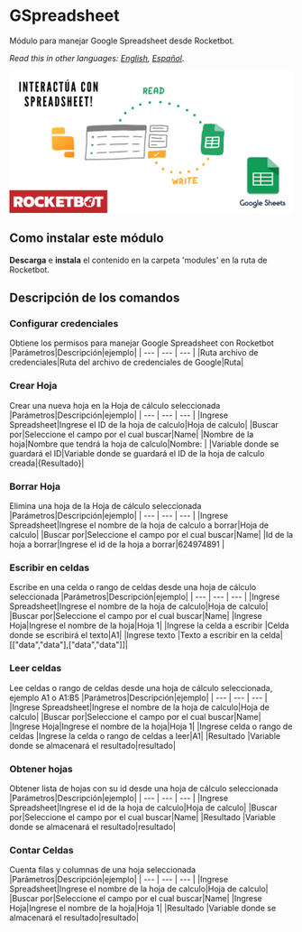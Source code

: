# GSpreadsheet
  
Módulo para manejar Google Spreadsheet desde Rocketbot.  

*Read this in other languages: [English](Manual_Spreadsheets.md), [Español](Manual_Spreadsheets.es.md).*
  
![banner](imgs/Banner_spreadsheet.png)
## Como instalar este módulo
  
__Descarga__ e __instala__ el contenido en la carpeta 'modules' en la ruta de Rocketbot.  



## Descripción de los comandos

### Configurar credenciales
  
Obtiene los permisos para manejar Google Spreadsheet con Rocketbot
|Parámetros|Descripción|ejemplo|
| --- | --- | --- |
|Ruta archivo de credenciales|Ruta del archivo de credenciales de Google|Ruta|

### Crear Hoja
  
Crear una nueva hoja en la Hoja de cálculo seleccionada
|Parámetros|Descripción|ejemplo|
| --- | --- | --- |
|Ingrese Spreadsheet|Ingrese el ID de la hoja de calculo|Hoja de calculo|
|Buscar por|Seleccione el campo por el cual buscar|Name|
|Nombre de la hoja|Nombre que tendrá la hoja de calculo|Nombre: |
|Variable donde se guardará el ID|Variable donde se guardará el ID de la hoja de calculo creada|{Resultado}|

### Borrar Hoja
  
Elimina una hoja de la Hoja de cálculo seleccionada
|Parámetros|Descripción|ejemplo|
| --- | --- | --- |
|Ingrese Spreadsheet|Ingrese el nombre de la hoja de calculo a borrar|Hoja de calculo|
|Buscar por|Seleccione el campo por el cual buscar|Name|
|Id de la hoja a borrar|Ingrese el id de la hoja a borrar|624974891 |

### Escribir en celdas
  
Escribe en una celda o rango de celdas desde una hoja de cálculo seleccionada
|Parámetros|Descripción|ejemplo|
| --- | --- | --- |
|Ingrese Spreadsheet|Ingrese el nombre de la hoja de calculo|Hoja de calculo|
|Buscar por|Seleccione el campo por el cual buscar|Name|
|Ingrese Hoja|Ingrese el nombre de la hoja|Hoja 1|
|Ingrese la celda a escribir |Celda donde se escribirá el texto|A1|
|Ingrese texto |Texto a escribir en la celda|[["data","data"],["data","data"]]|

### Leer celdas
  
Lee celdas o rango de celdas desde una hoja de cálculo seleccionada, ejemplo A1 o A1:B5
|Parámetros|Descripción|ejemplo|
| --- | --- | --- |
|Ingrese Spreadsheet|Ingrese el nombre de la hoja de calculo|Hoja de calculo|
|Buscar por|Seleccione el campo por el cual buscar|Name|
|Ingrese Hoja|Ingrese el nombre de la hoja|Hoja 1|
|Ingrese celda o rango de celdas |Ingrese la celda o rango de celdas a leer|A1|
|Resultado |Variable donde se almacenará el resultado|resultado|

### Obtener hojas
  
Obtener lista de hojas con su id desde una hoja de cálculo seleccionada
|Parámetros|Descripción|ejemplo|
| --- | --- | --- |
|Ingrese Spreadsheet|Ingrese el id de la hoja de calculo|Hoja de calculo|
|Buscar por|Seleccione el campo por el cual buscar|Name|
|Resultado |Variable donde se almacenará el resultado|resultado|

### Contar Celdas
  
Cuenta filas y columnas de una hoja seleccionada
|Parámetros|Descripción|ejemplo|
| --- | --- | --- |
|Ingrese Spreadsheet|Ingrese el nombre de la hoja de calculo|Hoja de calculo|
|Buscar por|Seleccione el campo por el cual buscar|Name|
|Ingrese Hoja|Ingrese el nombre de la hoja|Hoja 1|
|Resultado |Variable donde se almacenará el resultado|resultado|

